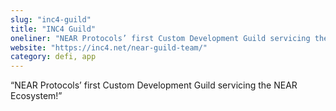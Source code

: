 ```yaml
---
slug: "inc4-guild"
title: "INC4 Guild"
oneliner: "NEAR Protocols’ first Custom Development Guild servicing the NEAR Ecosystem!"
website: "https://inc4.net/near-guild-team/"
category: defi, app
---
```


“NEAR Protocols’ first Custom Development Guild servicing the NEAR Ecosystem!”
